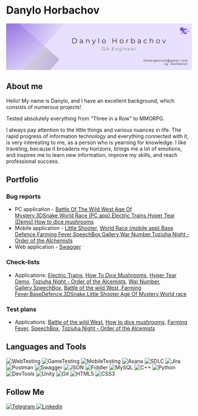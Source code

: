 # Danylo Horbachov
![Danylo Horbachov](https://github.com/GorDanil/GorDanil/blob/main/card_danylo.png)

## About me
Hello! My name is Danylo, and I have an excellent background, which consists of numerous projects!

Tested absolutely everything from "Three in a Row" to MMORPG.

I always pay attention to the little things and various nuances in life. The rapid progress of information technology and everything connected with it, is very interesting to me, as a person who is yearning for knowledge. I like traveling, because it broadens my horizons, brings me a lot of emotions, and inspires me to learn new information, improve my skills, and reach professional success. 

## Portfolio 

### Bug reports 
- PC application - [Battle Of The Wild West](https://trello.com/b/2MTMYX6k/battle-of-the-wild-west),[Age Of Mystery](https://trello.com/b/Rfb3nUHh/age-of-mystery),[3DSnake](https://trello.com/b/qf0vzEv4/3dsnake),[World Race (PC app)](https://trello.com/b/AAOjlJUE/world-race-pc-app),[Electric Trains](https://trello.com/b/VoPEbNYI/electric-trains),[Hyper Tear (Demo)](https://trello.com/b/EToM6r8S/hyper-tear-demo),[How to dice mushrooms](https://trello.com/b/Wh9uQeDy/how-to-dice-mushrooms)
- Mobile application - [Little Shooter](https://trello.com/b/WLB0iy1q/little-shooter), [World Race (mobile app)](https://trello.com/b/C1QG886n/world-race-mobile-app),[Base Defence](https://trello.com/b/1Jxn9ioX/basedefence),[Farming Fever](https://trello.com/b/aoyVtDaO/farming-fever),[SpeechBox](https://trello.com/b/MBasLzqG/speechbox),[Gallery](https://trello.com/b/Bo15W1mM/gallery),[War Number](https://trello.com/b/AMs175yw/war-number),[Toziuha Night - Order of the Alchemists](https://trello.com/b/qmsQgLic/toziuha-night-order-of-the-alchemists)
- Web application - [Swagger](https://trello.com/b/tdYuE7RB/swagger)

### Check-lists
- Applications: [Electric Trains](https://docs.google.com/spreadsheets/d/1eKgekexjgPSXDFRqwilG_iCJxAy3g3yVuMFEdDR_KKs/edit?usp=drive_link),  [How To Dice Mushrooms](https://docs.google.com/spreadsheets/d/1V2tOlphTcBOmtoXbGNBiZVj3Gs-VY35oDsJA5OxLuKU/edit?usp=drive_link),  [Hyper Tear Demo](https://docs.google.com/spreadsheets/d/1PuBPWU7GduCV57UgoUEN318ERkb1KaV69S_ygl0imfo/edit?usp=drive_link),  [Toziuha Night - Order of the Alcemists](https://docs.google.com/spreadsheets/d/1Je6ICp7TI0Pfau79liR7i6a-N7ANzrpEp02gw2Z86Ak/edit?usp=drive_link), [War Number](https://docs.google.com/spreadsheets/d/10HZKVXn87wzNu-YrA7PA4Qt51eHzBs_xD8NUYuy9VUg/edit?usp=drive_link), [Gallery](https://docs.google.com/spreadsheets/d/1-ac5EkM5VyyCOrgT-ldD3thQpTQWLW1OaFl0ybQCm2I/edit?usp=drive_link),[SpeechBox](https://docs.google.com/spreadsheets/d/1xkN8JtCmM_eTo4oFMoinxGdO55KE23pOZzilRfyabQk/edit?usp=drive_link), [Battle of the wild West ](https://docs.google.com/spreadsheets/d/1MLfhTvM7uYPVREJ5jKI2nkCPNUaOqNmiW4qL8RyYGEA/edit?usp=drive_link),[Farming Fever](https://docs.google.com/spreadsheets/d/1XLw7DcjMrlKM3OeyZ4lHrqdQo3PnH4TQTfV7Efb1XLM/edit?usp=drive_link),[BaseDefence](https://docs.google.com/spreadsheets/d/18RfzbPeLsWzZcvAvl9_Q0an6VXeqaS1R1WDJJL6Oqxw/edit?usp=drive_link),[3DSnake](https://docs.google.com/spreadsheets/d/16fGtKJm_aGj7P5lFt4XQU0UguN66DNqOrj-nw6MPiV8/edit?usp=drive_link),[Little Shooter](https://docs.google.com/spreadsheets/d/11Us8PEh3T-GWiPvX8X1cDQu3H9ER178_QzXK_vUmrR8/edit?usp=drive_link),[Age Of Mystery](https://docs.google.com/spreadsheets/d/1SxK0UOVGEYJU-nES_Ep28JRpzaqRs_EBcCg2b6bCIJk/edit?usp=drive_link),[World race](https://docs.google.com/spreadsheets/d/1cj92NW1x0hceCXHzLQdCcrUkY7LwUs-DGnoTdaDykn0/edit?usp=drive_link)

### Test plans 
- Applications: [Battle of the wild West](https://docs.google.com/document/d/15Ep-aSfv2vnOrtvZhikJ8zOcY5T-fdPOi2WFTe9ZDyk/edit?usp=drive_link),  [How to dice mushrooms](https://docs.google.com/document/d/1mLDAc8sZIBNuyveHcJiHMGL8LNQr4RYHA6yYZeEy2Ds/edit?usp=drive_link),  [Farming Fever](https://docs.google.com/document/d/1x1fKh0d0IrJVpvfyfrL119n3Cb9_25WjTfUcqcKlOQk/edit?usp=drive_link),
  [SpeechBox](https://docs.google.com/document/d/1BPaWsoaTTlE0MGt0WQ4-lVuRew60OPd2UIZUVpgMEnk/edit?usp=drive_link),  [Toziuha Night - Order of the Alcemists](https://docs.google.com/document/d/1AP0Eaqtt5c0uwp7_Ho0PD-pMx7Qk8kD-FFI7PZxxSGY/edit?usp=drive_link)


## Languages and Tools
![WebTesting](https://img.shields.io/badge/-WebTesting-556AC1?style=for-the-badge&logo=WebTesting&logoColor=556AC1)
![GameTesting](https://img.shields.io/badge/-GameTesting-FAB000?style=for-the-badge&logo=GameTesting&logoColor=FAB000)
![MobileTesting](https://img.shields.io/badge/-MobileTesting-4592C1?style=for-the-badge&logo=MobileTesting&logoColor=4592C1)
![Asana](https://img.shields.io/badge/-Asana-363639?style=for-the-badge&logo=Asana&logoColor=F06A6A)
![SDLC](https://img.shields.io/badge/-SDLC-A4BEF1?style=for-the-badge&logo=SDLC&logoColor=A4BEF1)
![Jira](https://img.shields.io/badge/-Jira-629FF6?style=for-the-badge&logo=Jira&logoColor=166BE0)
![Postman](https://img.shields.io/badge/-Postman-D7D0AD?style=for-the-badge&logo=Postman&logoColor=FB7C29)
![Swagger](https://img.shields.io/badge/-Swagger-173648?style=for-the-badge&logo=Swagger&logoColor=8BB600)
![JSON](https://img.shields.io/badge/-JSON-B2B2B2?style=for-the-badge&logo=JSON&logoColor=393939)
![Fiddler](https://img.shields.io/badge/-Fiddler-2B6D05?style=for-the-badge&logo=Fiddler&logoColor=2B6D05)
![MySQL](https://img.shields.io/badge/-MySQL-5181A2?style=for-the-badge&logo=MySQL&logoColor=00337E)
![C++](https://img.shields.io/badge/-C++-659AD2?style=for-the-badge&logo=C%2b%2b&logoColor=004482)
![Python](https://img.shields.io/badge/-Python-254A6B?style=for-the-badge&logo=Python&logoColor=FFE56A)
![DevTools](https://img.shields.io/badge/-DevTools-266EE4?style=for-the-badge&logo=DevTools&logoColor=266EE4)
![Unity](https://img.shields.io/badge/-Unity-757879?style=for-the-badge&logo=Unity&logoColor=000000)
![Git](https://img.shields.io/badge/-Git-181617?style=for-the-badge&logo=Git&logoColor=F0F0F0)
![HTML5](https://img.shields.io/badge/-HTML5-3A3B3D?style=for-the-badge&logo=HTML5&logoColor=64C18)
![CSS3](https://img.shields.io/badge/-CSS3-254ADC?style=for-the-badge&logo=CSS3&logoColor=2094EF)




## Follow Me
[ ![Telegram](https://img.shields.io/badge/-Telegram-30A5D8?style=for-the-badge&logo=Telegram&logoColor=F6F9FA) ](https://t.me/Gordaniel)
[ ![Linkedin](https://img.shields.io/badge/-Linkedin-0A66C2?style=for-the-badge&logo=Linkedin&logoColor=FFFFFF) ](https://www.linkedin.com/in/danylo-horbachov/)
